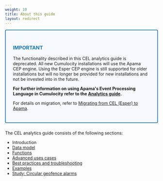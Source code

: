 ```yaml
---
weight: 10
title: About this guide
layout: redirect
---
```


<div style="padding: 24px ; border: 2px solid #1776BF; border-radius: 4px; margin-bottom: 24px; background-color: #f6fafe ">
  <h3 style="color: #1776BF"><b>IMPORTANT</b></h3> 
  <p class="lead"> The functionality described in this CEL analytics guide is deprecated. All new Cumulocity installations will use the Apama CEP engine. Using the Esper CEP engine is still supported for older installations but will no longer be provided for new installations and not be invested into in the future. </p>

  <p><b>For further information on using Apama's Event Processing Language in Cumulocity refer to the <a href="/guides/apama/introduction">Analytics guide</a>.</b></p>
  
For details on migration, refer to <a href="//guides/apama/overview-analytics/#migrate-from-esper">Migrating from CEL (Esper) to Apama</a>.

</div>

The CEL analytics guide consists of the following sections:

* Introduction
* [Data model](/guides/event-language/data-model)
* [Functions](/guides/event-language/functions)
* [Advanced uses cases](/guides/event-language/advanced)
* [Best practices and troubleshooting](/guides/event-language/best-practices)
* [Examples](/guides/event-language/examples)
* [Study: Circular geofence alarms](/guides/event-language/geofence)
